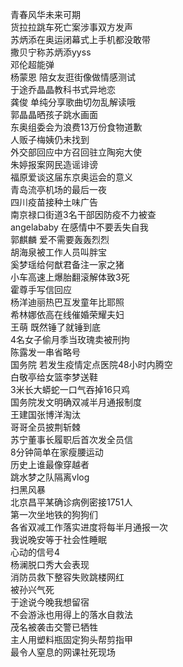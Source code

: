 青春风华未来可期  
货拉拉跳车死亡案涉事双方发声  
苏炳添在奥运闭幕式上手机都没敢带  
撒贝宁称苏炳添yyss  
邓伦超能弹  
杨蒙恩 陪女友逛街像做情感测试  
于途乔晶晶教科书式异地恋  
龚俊 单纯分享歌曲切勿乱解读哦  
郭晶晶晒孩子跳水画面  
东奥组委会为浪费13万份食物道歉  
人贩子梅姨仍未找到  
外交部回应中方召回驻立陶宛大使  
朱婷报案网民造谣诽谤  
福原爱谈这届东京奥运会的意义  
青岛流亭机场的最后一夜  
四川疫苗接种土味广告  
南京禄口街道3名干部因防疫不力被查  
angelababy 在感情中不要丢失自我  
郭麒麟 爱不需要轰轰烈烈  
胡海泉被工作人员叫胖宝  
奚梦瑶给何猷君备注一家之猪  
小车高速上爆胎翻滚解体致3死  
霍尊手写信回应  
杨洋迪丽热巴互发童年比耶照  
希林娜依高在线催婚荣耀夫妇  
王萌 既然锤了就锤到底  
4名女子偷月季当玫瑰卖被刑拘  
陈露发一串省略号  
国务院 若发生疫情定点医院48小时内腾空  
白敬亭给女篮李梦送鞋  
3米长大蟒蛇一口气吞掉16只鸡  
国务院发文明确双减半月通报制度  
王建国张博洋淘汰  
哥哥全员披荆斩棘  
苏宁董事长履职后首次发全员信  
8分钟简单在家瘦腰运动  
历史上谁最像穿越者  
跳水梦之队隔离vlog  
扫黑风暴  
北京昌平某确诊病例密接1751人  
第一次坐地铁的狗狗们  
各省双减工作落实进度将每半月通报一次  
我说晚安等于社会性睡眠  
心动的信号4  
杨澜脱口秀大会表现  
消防员救下整容失败跳楼网红  
被孙兴气死  
于途说今晚我想留宿  
不会游泳也用得上的落水自救法  
茂名被袭击交警已牺牲  
主人用塑料瓶固定狗头帮剪指甲  
最令人窒息的网课社死现场  
